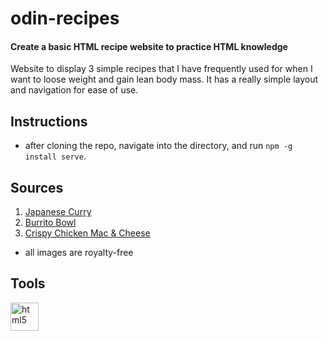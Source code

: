 # odin-recipes
#### Create a basic HTML recipe website to practice HTML knowledge

Website to display 3 simple recipes that I have frequently used for when
I want to loose weight and gain lean body mass. It has a really simple layout
and navigation for ease of use.

## Instructions
* after cloning the repo, navigate into the directory, and run ```npm -g install serve```.

## Sources
<ol>
  <li><a href="https://www.joshuaweissman.com/recipes/best-japanese-chicken-curry-recipe">Japanese Curry</a></li>
  <li><a href="https://mealprepmanual.com/1000-calorie-burrito-bowls/">Burrito Bowl</a></li>
  <li><a href="https://chefjackovens.com/crispy-chicken-macaroni-cheese-meal-prep/">Crispy Chicken Mac &amp; Cheese</a></li>
</ol>

* all images are royalty-free

## Tools
<p align="left">
  <img src="https://cdn.jsdelivr.net/gh/devicons/devicon@latest/icons/html5/html5-original.svg" alt="html5", width="45" height="45"/>
</p>

